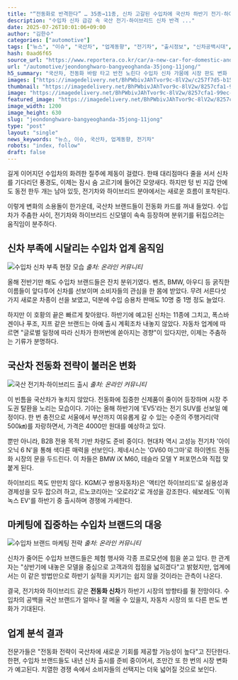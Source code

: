 ```yaml
---
title: "“전동화로 반격한다” … 35종→11종, 신차 고갈된 수입차에 국산차 하반기 전기·하이브리드"
description: "수입차 신차 급감 속 국산 전기·하이브리드 신차 반격 ..."
date: 2025-07-26T10:01:06+09:00
author: "김한수"
categories: ["automotive"]
tags: ["뉴스", "이슈", "국산차", "업계동향", "전기차", "출시정보", "신차공백시대", "전동화주도권전쟁"]
hash: 0aad6f65
source_url: "https://www.reportera.co.kr/car/a-new-car-for-domestic-and-imported-cars/"
url: "/automotive/jeondonghwaro-bangyeoghanda-35jong-11jong/"
h5_summary: "국산차, 전동화 바람 타고 반전 노린다 수입차 신차 가뭄에 시장 판도 변화 예고"
images: ["https://imagedelivery.net/BhPWbivJAhTvor9c-8lV2w/c257f7d5-b154-4f4a-f3f7-f061d288fc00/public", "https://imagedelivery.net/BhPWbivJAhTvor9c-8lV2w/efdc4a3f-bb6f-471b-98ae-946e75a07e00/public", "https://imagedelivery.net/BhPWbivJAhTvor9c-8lV2w/427ebc3a-9e35-49bc-5a51-91b216615200/public", "https://imagedelivery.net/BhPWbivJAhTvor9c-8lV2w/8257cfa1-99ec-4b68-9483-83d4db7f1100/public"]
thumbnail: "https://imagedelivery.net/BhPWbivJAhTvor9c-8lV2w/8257cfa1-99ec-4b68-9483-83d4db7f1100/public"
image: "https://imagedelivery.net/BhPWbivJAhTvor9c-8lV2w/8257cfa1-99ec-4b68-9483-83d4db7f1100/public"
featured_image: "https://imagedelivery.net/BhPWbivJAhTvor9c-8lV2w/8257cfa1-99ec-4b68-9483-83d4db7f1100/public"
image_width: 1200
image_height: 630
slug: "jeondonghwaro-bangyeoghanda-35jong-11jong"
type: "post"
layout: "single"
news_keywords: "뉴스, 이슈, 국산차, 업계동향, 전기차"
robots: "index, follow"
draft: false
---
```


길게 이어지던 수입차의 화려한 질주에 제동이 걸렸다. 한때 대리점마다 줄을 서서 신차를 기다리던 풍경도, 이제는 잠시 숨 고르기에 들어간 모양새다. 하지만 텅 빈 지갑 안에도 동전 한두 개는 남아 있듯, 전기차와 하이브리드 분야에서는 새로운 흐름이 포착된다.

이렇게 변화의 소용돌이 한가운데, 국산차 브랜드들이 전동화 카드를 꺼내 들었다. 수입차가 주춤한 사이, 전기차와 하이브리드 신모델이 속속 등장하며 분위기를 뒤집으려는 움직임이 분주하다.

## 신차 부족에 시달리는 수입차 업계 움직임

![수입차 신차 부족 현장 모습](https://imagedelivery.net/BhPWbivJAhTvor9c-8lV2w/c257f7d5-b154-4f4a-f3f7-f061d288fc00/public)
*출처: 온라인 커뮤니티*


올해 전반기만 해도 수입차 브랜드들은 잔치 분위기였다. 벤츠, BMW, 아우디 등 굵직한 이름들이 앞다투어 신차를 선보이며 소비자들의 관심을 한 몸에 받았다. 무려 서른다섯 가지 새로운 차종이 선을 보였고, 덕분에 수입 승용차 판매도 10명 중 1명 정도 늘었다.

하지만 이 호황의 끝은 빠르게 찾아왔다. 하반기에 예고된 신차는 11종에 그치고, 폭스바겐이나 푸조, 지프 같은 브랜드는 아예 출시 계획조차 내놓지 않았다. 자동차 업계에 따르면 "글로벌 일정에 따라 신차가 한꺼번에 쏟아지는 경향"이 있다지만, 이제는 주춤하는 기류가 분명하다.

## 국산차 전동화 전략이 불러온 변화

![국산 전기차·하이브리드 출시](https://imagedelivery.net/BhPWbivJAhTvor9c-8lV2w/427ebc3a-9e35-49bc-5a51-91b216615200/public)
*출처: 온라인 커뮤니티*


이 빈틈을 국산차가 놓치지 않았다. 전동화에 집중한 신제품이 줄이어 등장하며 시장 주도권 탈환을 노리는 모습이다. 기아는 올해 하반기에 'EV5'라는 전기 SUV를 선보일 예정이다. 한 번 충전으로 서울에서 부산까지 여유롭게 갈 수 있는 수준의 주행거리(약 500㎞)를 자랑하면서, 가격은 4000만 원대를 예상하고 있다.

뿐만 아니라, B2B 전용 목적 기반 차량도 준비 중이다. 현대차 역시 고성능 전기차 '아이오닉 6 N'을 통해 색다른 매력을 선보인다. 제네시스는 'GV60 마그마'로 하이엔드 전동화 시장의 문을 두드린다. 이 차들은 BMW iX M60, 테슬라 모델 Y 퍼포먼스와 직접 맞붙게 된다.

하이브리드 쪽도 만만치 않다. KGM(구 쌍용자동차)은 '액티언 하이브리드'로 실용성과 경제성을 모두 잡으려 하고, 르노코리아는 '오로라2'로 개성을 강조한다. 쉐보레도 '이쿼녹스 EV'를 하반기 중 출시하며 경쟁에 가세한다.

## 마케팅에 집중하는 수입차 브랜드의 대응

![수입차 브랜드 마케팅 전략](https://imagedelivery.net/BhPWbivJAhTvor9c-8lV2w/efdc4a3f-bb6f-471b-98ae-946e75a07e00/public)
*출처: 온라인 커뮤니티*


신차가 줄어든 수입차 브랜드들은 체험 행사와 각종 프로모션에 힘을 쏟고 있다. 한 관계자는 "상반기에 내놓은 모델을 중심으로 고객과의 접점을 넓히겠다"고 밝혔지만, 업계에서는 이 같은 방법만으로 하반기 실적을 지키기는 쉽지 않을 것이라는 관측이 나온다.

결국, 전기차와 하이브리드 같은 **전동화 신차**가 하반기 시장의 방향타를 쥘 전망이다. 수입차의 공백을 국산 브랜드가 얼마나 잘 메울 수 있을지, 자동차 시장의 또 다른 판도 변화가 기대된다.

## 업계 분석 결과

전문가들은 "전동화 전략이 국산차에 새로운 기회를 제공할 가능성이 높다"고 진단한다. 한편, 수입차 브랜드들도 내년 신차 출시를 준비 중이어서, 조만간 또 한 번의 시장 변화가 예고된다. 치열한 경쟁 속에서 소비자들의 선택지는 더욱 넓어질 것으로 보인다.
